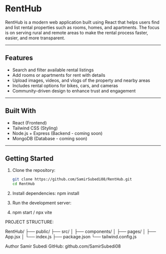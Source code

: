 # RentHub

RentHub is a modern web application built using React that helps users find and list rental properties such as rooms, homes, and apartments. The focus is on serving rural and remote areas to make the rental process faster, easier, and more transparent.

---

## Features

- Search and filter available rental listings
- Add rooms or apartments for rent with details
- Upload images, videos, and vlogs of the property and nearby areas
- Includes rental options for bikes, cars, and cameras
- Community-driven design to enhance trust and engagement

---

## Built With

- React (Frontend)
- Tailwind CSS (Styling)
- Node.js + Express (Backend - coming soon)
- MongoDB (Database - coming soon)

---

## Getting Started

1. Clone the repository:
   ```bash
   git clone https://github.com/SamirSubedi08/RentHub.git
   cd RentHub
2. Install dependencies:
npm install

3. Run the development server:
4. npm start / npx vite

PROJECT STRUCTURE:

RentHub/
├── public/
├── src/
│   ├── components/
│   ├── pages/
│   ├── App.jsx
│   └── index.js
├── package.json
└── tailwind.config.js

Author
Samir Subedi
GitHub: github.com/SamirSubedi08
